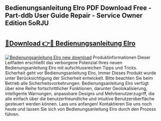 ## Bedienungsanleitung Elro PDF Download Free - Part-ddb User Guide Repair - Service Owner Edition 5oRJU

# <h2><a href="http://df46og.blite.top/?on=Bedienungsanleitung+Elro">🔗Download 👉🔴 Bedienungsanleitung Elro</a></h2>

[![Bedienungsanleitung Elro new download](https://i.imgur.com/lujVjoI.png)](http://df46og.blite.top/?on=Bedienungsanleitung+Elro)
Produktinformationen Dieser Leitfaden erschließt das verborgene Potenzial Ihres neuen Bedienungsanleitung Elro mit aufschlussreichen Tipps und Tricks. Sicherheit geht vor Bedienungsanleitung Elro, Immer Dieses Produkt wurde unter Berücksichtigung der Sicherheit entwickelt. Bitte beachten Sie beim Betrieb alle Sicherheitsvorkehrungen. Bedienungsanleitung Elro verfügt über eine Reihe fortschrittlicher Funktionen, darunter Geolokalisierung, intelligente Warnungen, anpassbare Designs und Mehrbenutzerzugriff, die alle einfach über die benutzerfreundliche und intuitive Benutzeroberfläche gesteuert werden können. Lass uns anfangen! Kontaktieren Sie uns noch heute und lassen Sie sich von Bedienungsanleitung Elro durch den Prozess führen.
